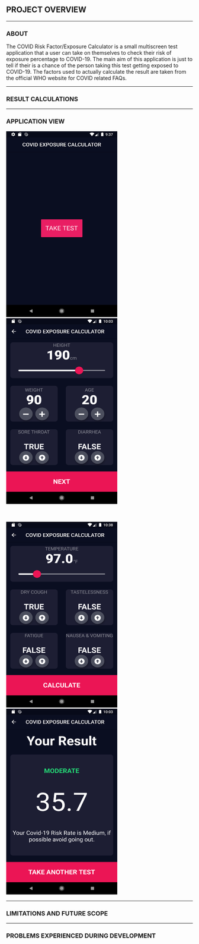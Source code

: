 ## PROJECT OVERVIEW

---

### ABOUT 

The COVID Risk Factor/Exposure Calculator is a small multiscreen test application that a user can take on themselves to check their risk of exposure percentage to COVID-19. The main aim of this application is just to tell if their is a chance of the person taking this test getting exposed to COVID-19. The factors used to actually calculate the result are taken from the official WHO website for COVID related FAQs.  

---

### RESULT CALCULATIONS

---

### APPLICATION VIEW

<img src = "Screenshots/home_screen.png" width=300 height=500>  <img src = "Screenshots/input_screen1.png" width=300 height=500>

</br>

<img src = "Screenshots/input_page2.png" width=300 height=500> <img src = "Screenshots/results_page.png" width=300 height=500>

---

### LIMITATIONS AND FUTURE SCOPE

---

### PROBLEMS EXPERIENCED DURING DEVELOPMENT

 
